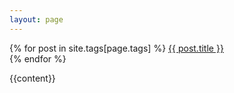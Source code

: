 ```yaml
---
layout: page
---
```


{% for post in site.tags[page.tags] %}
<a href="{{ post.url | absolute_url }}">
  {{ post.title }}
</a>
<br>
{% endfor %}

{{content}}
